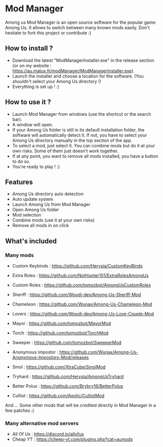 # Mod Manager

Among us Mod Manager is an open source software for the popular game Among Us. It allows to switch between many known mods easily.
Don't hesitate to fork this project or contribute :)

## How to install ?

- Download the latest "ModManagerInstaller.exe" in the release section (or on my website : https://au.matux.fr/modManager/ModManagerInstaller.exe).
- Launch the installer and choose a location for the software. (You shouldn't select your Among Us directory !)
- Everything is set up ! :)

## How to use it ?

- Launch Mod Manager from windows (use the shortcut or the search bar).
- A window will open.
- If your Among Us folder is still in its default installation folder, the software will automatically detect it. If not, you have to select your Among Us directory manually in the top section of the app.
- To select a mod, just select it. You can combine mods but do it at your own risks. Some of them just doesn't work together.
- If at any point, you want to remove all mods installed, you have a button to do so.
- You're ready to play ! :)

## Features

- Among Us directory auto detection
- Auto update system
- Launch Among Us from Mod Manager
- Open Among Us folder
- Mod selection
- Combine mods (use it at your own risks)
- Remove all mods in on click

## What's included

### Many mods

- Custom Keybinds : https://github.com/Herysia/CustomKeyBinds

- Extra Roles : https://github.com/NotHunter101/ExtraRolesAmongUs
- Custom Roles : https://github.com/tomozbot/AmongUsCustomRoles

- Sheriff : https://github.com/Woodi-dev/Among-Us-Sheriff-Mod
- Chameleon : https://github.com/Wunax/Among-Us-Chameleon-Mod
- Lovers : https://github.com/Woodi-dev/Among-Us-Love-Couple-Mod
- Mayor : https://github.com/tomozbot/MayorMod
- Torch : https://github.com/tomozbot/TorchMod
- Sweeper : https://github.com/tomozbot/SweeperMod
- Anonymous impostor : https://github.com/Wunax/Among-Us-Anonymous-Impostors-Mod/releases
- Smol : https://github.com/XtraCube/SmolMod
- Tryhard : https://github.com/Herysia/AmongUsTryhard
- Better Polus : https://github.com/Brybry16/BetterPolus
- Cultist : https://github.com/Aeolic/CultistMod

And ... Some other mods that will be credited directly in Mod Manager in a few patches :)

### Many alternative mod servers

- All Of Us : https://discord.io/allofus
- Cheap YT : https://cheep-yt.com/plugins.php?cat=aumods
